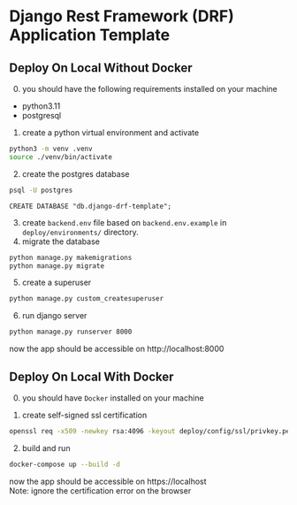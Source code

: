 # Django Rest Framework (DRF) Application Template

## Deploy On Local Without Docker

0. you should have the following requirements installed on your machine  
- python3.11
- postgresql

1. create a python virtual environment and activate
```bash
python3 -m venv .venv
source ./venv/bin/activate
```
2. create the postgres database
```bash
psql -U postgres
```
```psql
CREATE DATABASE "db.django-drf-template";
``` 
3. create `backend.env` file based on `backend.env.example` in `deploy/environments/` directory.
4. migrate the database
```bash
python manage.py makemigrations
python manage.py migrate
```
5. create a superuser
```bash
python manage.py custom_createsuperuser
```
6. run django server
```bash
python manage.py runserver 8000
```
now the app should be accessible on http://localhost:8000

## Deploy On Local With Docker

0. you should have `Docker` installed on your machine  

1. create self-signed ssl certification
```bash
openssl req -x509 -newkey rsa:4096 -keyout deploy/config/ssl/privkey.pem -out deploy/config/ssl/fullchain.pem -days 365 -nodes
```
2. build and run
```bash
docker-compose up --build -d
```
now the app should be accessible on https://localhost  
Note: ignore the certification error on the browser